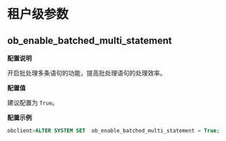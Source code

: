 租户级参数
==========================

ob_enable_batched_multi_statement
------------------------------------------------------

**配置说明**

开启批处理多条语句的功能，提高批处理语句的处理效率。

**配置值**

建议配置为 `True`。

**配置示例**

```sql
obclient>ALTER SYSTEM SET  ob_enable_batched_multi_statement = True;
```
